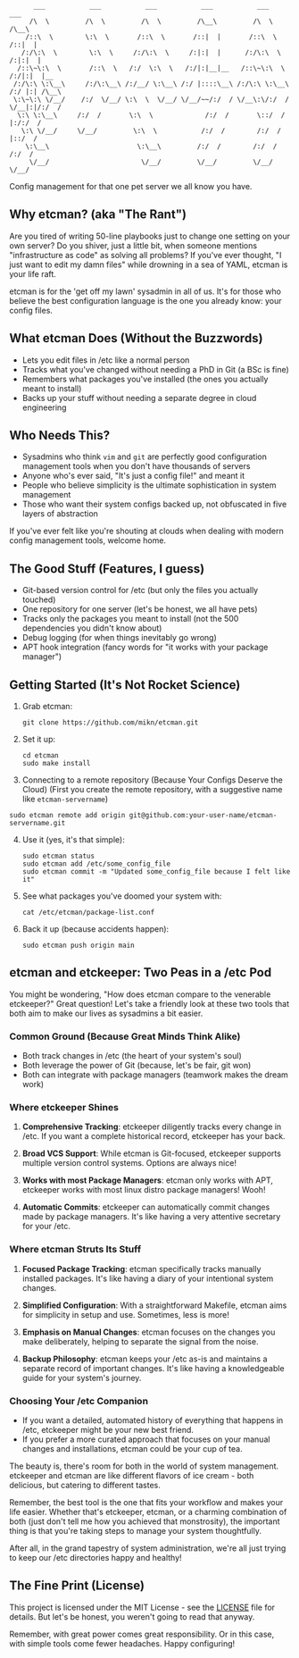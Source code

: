 ```
      ___           ___           ___           ___           ___           ___     
     /\  \         /\  \         /\  \         /\__\         /\  \         /\__\    
    /::\  \        \:\  \       /::\  \       /::|  |       /::\  \       /::|  |   
   /:/\:\  \        \:\  \     /:/\:\  \     /:|:|  |      /:/\:\  \     /:|:|  |   
  /::\~\:\  \       /::\  \   /:/  \:\  \   /:/|:|__|__   /::\~\:\  \   /:/|:|  |__ 
 /:/\:\ \:\__\     /:/\:\__\ /:/__/ \:\__\ /:/ |::::\__\ /:/\:\ \:\__\ /:/ |:| /\__\
 \:\~\:\ \/__/    /:/  \/__/ \:\  \  \/__/ \/__/~~/:/  / \/__\:\/:/  / \/__|:|/:/  /
  \:\ \:\__\     /:/  /       \:\  \             /:/  /       \::/  /      |:/:/  / 
   \:\ \/__/     \/__/         \:\  \           /:/  /        /:/  /       |::/  /  
    \:\__\                      \:\__\         /:/  /        /:/  /        /:/  /   
     \/__/                       \/__/         \/__/         \/__/         \/__/    
```

Config management for that one pet server we all know you have.

## Why etcman? (aka "The Rant")

Are you tired of writing 50-line playbooks just to change one setting on your own server? Do you shiver, just a little bit, when someone mentions "infrastructure as code" as solving all problems? If you've ever thought, "I just want to edit my damn files" while drowning in a sea of YAML, etcman is your life raft.

etcman is for the 'get off my lawn' sysadmin in all of us. It's for those who believe the best configuration language is the one you already know: your config files.

## What etcman Does (Without the Buzzwords)

- Lets you edit files in /etc like a normal person
- Tracks what you've changed without needing a PhD in Git (a BSc is fine)
- Remembers what packages you've installed (the ones you actually meant to install)
- Backs up your stuff without needing a separate degree in cloud engineering

## Who Needs This?

- Sysadmins who think `vim` and `git` are perfectly good configuration management tools when you don't have thousands of servers
- Anyone who's ever said, "It's just a config file!" and meant it
- People who believe simplicity is the ultimate sophistication in system management
- Those who want their system configs backed up, not obfuscated in five layers of abstraction

If you've ever felt like you're shouting at clouds when dealing with modern config management tools, welcome home.

## The Good Stuff (Features, I guess)

- Git-based version control for /etc (but only the files you actually touched)
- One repository for one server (let's be honest, we all have pets)
- Tracks only the packages you meant to install (not the 500 dependencies you didn't know about)
- Debug logging (for when things inevitably go wrong)
- APT hook integration (fancy words for "it works with your package manager")

## Getting Started (It's Not Rocket Science)

1. Grab etcman:
   ```
   git clone https://github.com/mikn/etcman.git
   ```

2. Set it up:
   ```
   cd etcman
   sudo make install
   ```
3. Connecting to a remote repository (Because Your Configs Deserve the Cloud)
  (First you create the remote repository, with a suggestive name like `etcman-servername`)
  ```
  sudo etcman remote add origin git@github.com:your-user-name/etcman-servername.git
  ```

4. Use it (yes, it's that simple):
   ```
   sudo etcman status
   sudo etcman add /etc/some_config_file
   sudo etcman commit -m "Updated some_config_file because I felt like it"
   ```

5. See what packages you've doomed your system with:
   ```
   cat /etc/etcman/package-list.conf
   ```

6. Back it up (because accidents happen):
   ```
   sudo etcman push origin main
   ```

## etcman and etckeeper: Two Peas in a /etc Pod

You might be wondering, "How does etcman compare to the venerable etckeeper?" Great question! Let's take a friendly look at these two tools that both aim to make our lives as sysadmins a bit easier.

### Common Ground (Because Great Minds Think Alike)

- Both track changes in /etc (the heart of your system's soul)
- Both leverage the power of Git (because, let's be fair, git won)
- Both can integrate with package managers (teamwork makes the dream work)

### Where etckeeper Shines

1. **Comprehensive Tracking**: 
   etckeeper diligently tracks every change in /etc. If you want a complete historical record, etckeeper has your back.

2. **Broad VCS Support**: 
   While etcman is Git-focused, etckeeper supports multiple version control systems. Options are always nice!

3. **Works with most Package Managers**: 
   etcman only works with APT, etckeeper works with most linux distro package managers! Wooh!

4. **Automatic Commits**: 
   etckeeper can automatically commit changes made by package managers. It's like having a very attentive secretary for your /etc.

### Where etcman Struts Its Stuff

1. **Focused Package Tracking**: 
   etcman specifically tracks manually installed packages. It's like having a diary of your intentional system changes.

2. **Simplified Configuration**:
   With a straightforward Makefile, etcman aims for simplicity in setup and use. Sometimes, less is more!

3. **Emphasis on Manual Changes**:
   etcman focuses on the changes you make deliberately, helping to separate the signal from the noise.

4. **Backup Philosophy**:
   etcman keeps your /etc as-is and maintains a separate record of important changes. It's like having a knowledgeable guide for your system's journey.

### Choosing Your /etc Companion

- If you want a detailed, automated history of everything that happens in /etc, etckeeper might be your new best friend.
- If you prefer a more curated approach that focuses on your manual changes and installations, etcman could be your cup of tea.

The beauty is, there's room for both in the world of system management. etckeeper and etcman are like different flavors of ice cream - both delicious, but catering to different tastes.

Remember, the best tool is the one that fits your workflow and makes your life easier. Whether that's etckeeper, etcman, or a charming combination of both (just don't tell me how you achieved that monstrosity), the important thing is that you're taking steps to manage your system thoughtfully.

After all, in the grand tapestry of system administration, we're all just trying to keep our /etc directories happy and healthy!

## The Fine Print (License)

This project is licensed under the MIT License - see the [LICENSE](LICENSE) file for details. But let's be honest, you weren't going to read that anyway.

Remember, with great power comes great responsibility. Or in this case, with simple tools come fewer headaches. Happy configuring!
